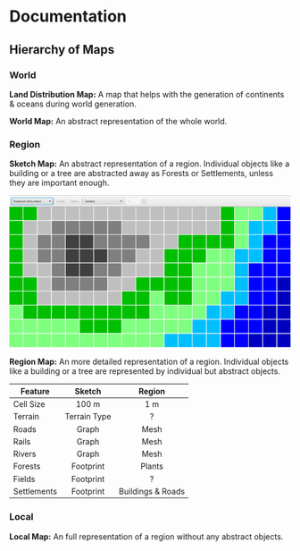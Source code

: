 # Documentation

## Hierarchy of Maps

### World

**Land Distribution Map:**
A map that helps with the generation of continents & oceans during world generation. 

**World Map:**
An abstract representation of the whole world.

### Region

**Sketch Map:**
An abstract representation of a region.
Individual objects like a building or a tree are abstracted away as Forests or Settlements,
unless they are important enough.

![Sketch Map](images/sketch-map.png)

**Region Map:**
An more detailed representation of a region.
Individual objects like a building or a tree are represented by individual but abstract objects. 

| Feature | Sketch | Region |
|---|:---:|:---:|
| Cell Size | 100 m | 1 m |
| Terrain | Terrain Type | ? |
| Roads | Graph | Mesh |
| Rails | Graph | Mesh |
| Rivers | Graph | Mesh |
| Forests | Footprint | Plants |
| Fields | Footprint | ? |
| Settlements | Footprint | Buildings & Roads |

### Local

**Local Map:**
An full representation of a region without any abstract objects.
